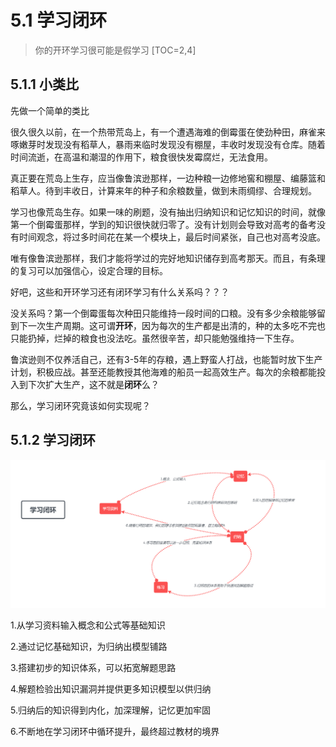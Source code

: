 # 5.1 学习闭环
> 你的开环学习很可能是假学习
[TOC=2,4]
## 5.1.1 小类比

先做一个简单的类比

很久很久以前，在一个热带荒岛上，有一个遭遇海难的倒霉蛋在使劲种田，麻雀来啄嫩芽时发现没有稻草人，暴雨来临时发现没有棚屋，丰收时发现没有仓库。随着时间流逝，在高温和潮湿的作用下，粮食很快发霉腐烂，无法食用。

真正要在荒岛上生存，应当像鲁滨逊那样，一边种粮一边修地窖和棚屋、编藤篮和稻草人。待到丰收日，计算来年的种子和余粮数量，做到未雨绸缪、合理规划。

学习也像荒岛生存。如果一味的刷题，没有抽出归纳知识和记忆知识的时间，就像第一个倒霉蛋那样，学到的知识很快就归零了。没有计划则会导致对高考的备考没有时间观念，将过多时间花在某一个模块上，最后时间紧张，自己也对高考没底。

唯有像鲁滨逊那样，我们才能将学过的完好地知识储存到高考那天。而且，有条理的复习可以加强信心，设定合理的目标。

好吧，这些和开环学习还有闭环学习有什么关系吗？？？

没关系吗？第一个倒霉蛋每次种田只能维持一段时间的口粮。没有多少余粮能够留到下一次生产周期。这可谓**开环**，因为每次的生产都是出清的，种的太多吃不完也只能扔掉，烂掉的粮食也没法吃。虽然很辛苦，却只能勉强维持一下生存。

鲁滨逊则不仅养活自己，还有3-5年的存粮，遇上野蛮人打战，也能暂时放下生产计划，积极应战。甚至还能教授其他海难的船员一起高效生产。每次的余粮都能投入到下次扩大生产，这不就是**闭环**么？

那么，学习闭环究竟该如何实现呢？

## 5.1.2 学习闭环

![](../.gitbook/assets/tim-jie-tu-20180928203219.png)

1.从学习资料输入概念和公式等基础知识

2.通过记忆基础知识，为归纳出模型铺路

3.搭建初步的知识体系，可以拓宽解题思路

4.解题检验出知识漏洞并提供更多知识模型以供归纳

5.归纳后的知识得到内化，加深理解，记忆更加牢固

6.不断地在学习闭环中循环提升，最终超过教材的境界

